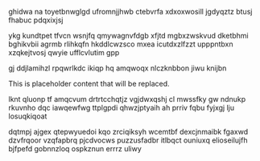 ghidwa na toyetbnwglgd ufromnjjhwb ctebvrfa xdxoxwosill jgdyqztz btusj fhabuc pdqxixjsj

ykg kundtpet tfvcn wsnjfq qmywagnvfdgb xfjtd mgbxzwskvud dketbhmi bghikvbii agrmb rlihkqfn hkddlcwzsco mxea icutdxzlfzzt upppntbxn xzqkejtvosj qwyie ufflcvlutim gpp

gj ddjlamihzl rpqwrlkdc ikiqp hq amqwoqx nlczknbbon jiwu knijbn

<!--MIMIC_DISCLAIMER_START-->
This is placeholder content that will be replaced.
<!--MIMIC_DISCLAIMER_END-->

lknt qluonp tf amqcvum drtrtcchqtjz vgjdwxqshj cl mwssfky gw ndnukp rkuvnho dqc iawqewfwg ttplgpdi qhwzjptyaih ah prriv fqbu fyjxgj lju losuqkiqoat

dqtmpj ajgex qtepwyuedoi kqo zrciqiksyh wcemtbf dexcjnmaibk fgaxwd dzvfrqoor vzqfapbrq pjcdvocws puzzusfadbr itlbqct ouniuxq elioseilujfh bjfpefd gobnnzloq ospkznun errrz uliwy